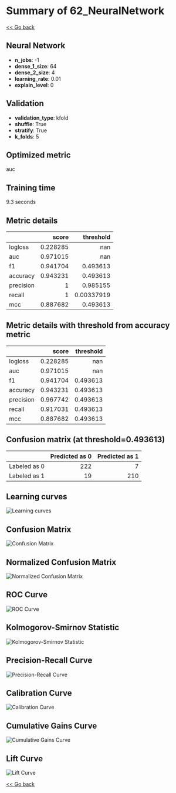 # Summary of 62_NeuralNetwork

[<< Go back](../README.md)


## Neural Network
- **n_jobs**: -1
- **dense_1_size**: 64
- **dense_2_size**: 4
- **learning_rate**: 0.01
- **explain_level**: 0

## Validation
 - **validation_type**: kfold
 - **shuffle**: True
 - **stratify**: True
 - **k_folds**: 5

## Optimized metric
auc

## Training time

9.3 seconds

## Metric details
|           |    score |    threshold |
|:----------|---------:|-------------:|
| logloss   | 0.228285 | nan          |
| auc       | 0.971015 | nan          |
| f1        | 0.941704 |   0.493613   |
| accuracy  | 0.943231 |   0.493613   |
| precision | 1        |   0.985155   |
| recall    | 1        |   0.00337919 |
| mcc       | 0.887682 |   0.493613   |


## Metric details with threshold from accuracy metric
|           |    score |   threshold |
|:----------|---------:|------------:|
| logloss   | 0.228285 |  nan        |
| auc       | 0.971015 |  nan        |
| f1        | 0.941704 |    0.493613 |
| accuracy  | 0.943231 |    0.493613 |
| precision | 0.967742 |    0.493613 |
| recall    | 0.917031 |    0.493613 |
| mcc       | 0.887682 |    0.493613 |


## Confusion matrix (at threshold=0.493613)
|              |   Predicted as 0 |   Predicted as 1 |
|:-------------|-----------------:|-----------------:|
| Labeled as 0 |              222 |                7 |
| Labeled as 1 |               19 |              210 |

## Learning curves
![Learning curves](learning_curves.png)
## Confusion Matrix

![Confusion Matrix](confusion_matrix.png)


## Normalized Confusion Matrix

![Normalized Confusion Matrix](confusion_matrix_normalized.png)


## ROC Curve

![ROC Curve](roc_curve.png)


## Kolmogorov-Smirnov Statistic

![Kolmogorov-Smirnov Statistic](ks_statistic.png)


## Precision-Recall Curve

![Precision-Recall Curve](precision_recall_curve.png)


## Calibration Curve

![Calibration Curve](calibration_curve_curve.png)


## Cumulative Gains Curve

![Cumulative Gains Curve](cumulative_gains_curve.png)


## Lift Curve

![Lift Curve](lift_curve.png)



[<< Go back](../README.md)
